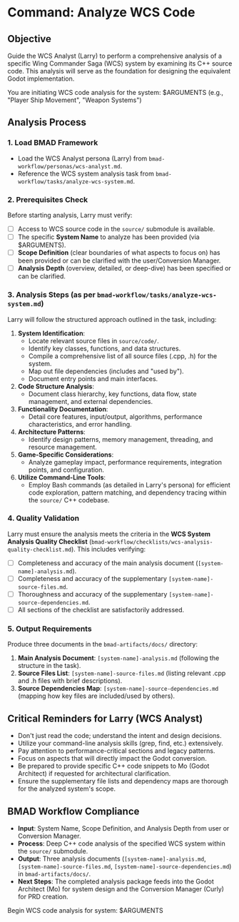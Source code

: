 # Command: Analyze WCS Code

## Objective
Guide the WCS Analyst (Larry) to perform a comprehensive analysis of a specific Wing Commander Saga (WCS) system by examining its C++ source code. This analysis will serve as the foundation for designing the equivalent Godot implementation.

You are initiating WCS code analysis for the system: $ARGUMENTS (e.g., "Player Ship Movement", "Weapon Systems")

## Analysis Process

### 1. Load BMAD Framework
- Load the WCS Analyst persona (Larry) from `bmad-workflow/personas/wcs-analyst.md`.
- Reference the WCS system analysis task from `bmad-workflow/tasks/analyze-wcs-system.md`.

### 2. Prerequisites Check
Before starting analysis, Larry must verify:
- [ ] Access to WCS source code in the `source/` submodule is available.
- [ ] The specific **System Name** to analyze has been provided (via $ARGUMENTS).
- [ ] **Scope Definition** (clear boundaries of what aspects to focus on) has been provided or can be clarified with the user/Conversion Manager.
- [ ] **Analysis Depth** (overview, detailed, or deep-dive) has been specified or can be clarified.

### 3. Analysis Steps (as per `bmad-workflow/tasks/analyze-wcs-system.md`)
Larry will follow the structured approach outlined in the task, including:

1.  **System Identification**:
    *   Locate relevant source files in `source/code/`.
    *   Identify key classes, functions, and data structures.
    *   Compile a comprehensive list of all source files (.cpp, .h) for the system.
    *   Map out file dependencies (includes and "used by").
    *   Document entry points and main interfaces.
2.  **Code Structure Analysis**:
    *   Document class hierarchy, key functions, data flow, state management, and external dependencies.
3.  **Functionality Documentation**:
    *   Detail core features, input/output, algorithms, performance characteristics, and error handling.
4.  **Architecture Patterns**:
    *   Identify design patterns, memory management, threading, and resource management.
5.  **Game-Specific Considerations**:
    *   Analyze gameplay impact, performance requirements, integration points, and configuration.
6.  **Utilize Command-Line Tools**:
    *   Employ Bash commands (as detailed in Larry's persona) for efficient code exploration, pattern matching, and dependency tracing within the `source/` C++ codebase.

### 4. Quality Validation
Larry must ensure the analysis meets the criteria in the **WCS System Analysis Quality Checklist** (`bmad-workflow/checklists/wcs-analysis-quality-checklist.md`). This includes verifying:
- [ ] Completeness and accuracy of the main analysis document (`[system-name]-analysis.md`).
- [ ] Completeness and accuracy of the supplementary `[system-name]-source-files.md`.
- [ ] Thoroughness and accuracy of the supplementary `[system-name]-source-dependencies.md`.
- [ ] All sections of the checklist are satisfactorily addressed.

### 5. Output Requirements
Produce three documents in the `bmad-artifacts/docs/` directory:
1.  **Main Analysis Document**: `[system-name]-analysis.md` (following the structure in the task).
2.  **Source Files List**: `[system-name]-source-files.md` (listing relevant .cpp and .h files with brief descriptions).
3.  **Source Dependencies Map**: `[system-name]-source-dependencies.md` (mapping how key files are included/used by others).

## Critical Reminders for Larry (WCS Analyst)
- Don't just read the code; understand the intent and design decisions.
- Utilize your command-line analysis skills (grep, find, etc.) extensively.
- Pay attention to performance-critical sections and legacy patterns.
- Focus on aspects that will directly impact the Godot conversion.
- Be prepared to provide specific C++ code snippets to Mo (Godot Architect) if requested for architectural clarification.
- Ensure the supplementary file lists and dependency maps are thorough for the analyzed system's scope.

## BMAD Workflow Compliance
- **Input**: System Name, Scope Definition, and Analysis Depth from user or Conversion Manager.
- **Process**: Deep C++ code analysis of the specified WCS system within the `source/` submodule.
- **Output**: Three analysis documents (`[system-name]-analysis.md`, `[system-name]-source-files.md`, `[system-name]-source-dependencies.md`) in `bmad-artifacts/docs/`.
- **Next Steps**: The completed analysis package feeds into the Godot Architect (Mo) for system design and the Conversion Manager (Curly) for PRD creation.

Begin WCS code analysis for system: $ARGUMENTS
